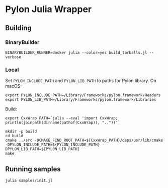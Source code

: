 # Pylon Julia Wrapper

## Building

### BinaryBuilder
```
BINARYBUILDER_RUNNER=docker julia --color=yes build_tarballs.jl --verbose
```

### Local
Set `PYLON_INCLUDE_PATH` and `PYLON_LIB_PATH` to paths for Pylon library. On macOS:
```
export PYLON_INCLUDE_PATH=/Library/Frameworks/pylon.framework/Headers
export PYLON_LIB_PATH=/Library/Frameworks/pylon.framework/Libraries
```
Build:
```
export CxxWrap_PATH=`julia --eval 'import CxxWrap; println(joinpath(dirname(pathof(CxxWrap)), ".."))'`

mkdir -p build
cd build
cmake ../src -DCMAKE_FIND_ROOT_PATH=${CxxWrap_PATH}/deps/usr/lib/cmake -DPYLON_INCLUDE_PATH=${PYLON_INCLUDE_PATH} -DPYLON_LIB_PATH=${PYLON_LIB_PATH}
make
```

## Running samples
```
julia samples/init.jl
```
